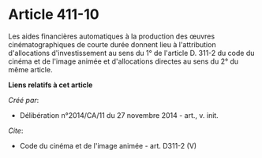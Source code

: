 # Article 411-10

Les aides financières automatiques à la production des œuvres cinématographiques de courte durée donnent lieu à l'attribution
d'allocations d'investissement au sens du 1° de l'article D. 311-2 du code du cinéma et de l'image animée et d'allocations
directes au sens du 2° du même article.

**Liens relatifs à cet article**

_Créé par_:

  - Délibération n°2014/CA/11 du 27 novembre 2014 - art., v. init.

_Cite_:

  - Code du cinéma et de l'image animée - art. D311-2 (V)
